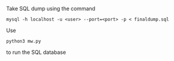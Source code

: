 Take SQL dump using the command 
```
mysql -h localhost -u <user> --port=<port> -p < finaldump.sql
```
Use 
```
python3 mw.py
```
to run the SQL database
